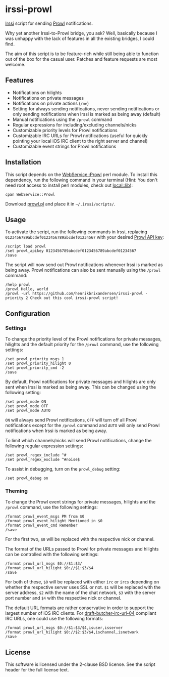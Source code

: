# irssi-prowl

[Irssi](http://www.irssi.org/) script for sending [Prowl](http://www.prowlapp.com/) notifications.

Why yet another Irssi-to-Prowl bridge, you ask?
Well, basically because I was unhappy with the lack of features in all the existing bridges, I could find.

The aim of this script is to be feature-rich while still being able to function out of the box for the casual user.
Patches and feature requests are most welcome.

## Features

* Notifications on hilights
* Notifications on private messages
* Notifications on private actions (``/me``)
* Setting for always sending notifications, never sending notifications or only sending notifications when Irssi is marked as being away (default)
* Manual notifications using the ``/prowl`` command
* Regular expressions for including/excluding channels/nicks
* Customizable priority levels for Prowl notifications
* Customizable IRC URLs for Prowl notifications (useful for quickly pointing your local iOS IRC client to the right server and channel)
* Customizable event strings for Prowl notifications

## Installation

This script depends on the
[WebService::Prowl](http://search.cpan.org/dist/WebService-Prowl/)
perl module. To install this dependency, run the following command in
your terminal (Hint: You don't need root access to install perl
modules, check out
[local::lib](http://search.cpan.org/dist/local-lib/)):

    cpan WebService::Prowl

Download
[prowl.pl](https://raw.github.com/henrikbrixandersen/irssi-prowl/master/prowl.pl)
and place it in ``~/.irssi/scripts/``.

## Usage

To activate the script, run the following commands in Irssi, replacing
``0123456789abcdef0123456789abcdef01234567`` with your desired [Prowl
API key](https://www.prowlapp.com/api_settings.php):

    /script load prowl
    /set prowl_apikey 0123456789abcdef0123456789abcdef01234567
    /save

The script will now send out Prowl notifications whenever Irssi is
marked as being away. Prowl notifications can also be sent manually
using the ``/prowl`` command:

    /help prowl
    /prowl Hello, world
    /prowl -url https://github.com/henrikbrixandersen/irssi-prowl -priority 2 Check out this cool irssi-prowl script!

## Configuration

### Settings

To change the priority level of the Prowl notifications for private
messages, hilights and the default priority for the ``/prowl``
command, use the following settings:

    /set prowl_priority_msgs 1
    /set prowl_priority_hilight 0
    /set prowl_priority_cmd -2
    /save

By default, Prowl notifications for private messages and hilights are
only sent when Irssi is marked as being away. This can be changed
using the following setting:

    /set prowl_mode ON
    /set prowl_mode OFF
    /set prowl_mode AUTO

``ON`` will always send Prowl notifications, ``OFF`` will turn off all
Prowl notifications except for the ``/prowl`` command and ``AUTO``
will only send Prowl notifications when Irssi is marked as being away.

To limit which channels/nicks will send Prowl notifications, change
the following regular expression settings:

    /set prowl_regex_include ^#
    /set prowl_regex_exclude ^#noise$

To assist in debugging, turn on the ``prowl_debug`` setting:

    /set prowl_debug on

### Theming

To change the Prowl event strings for private messages, hilights and
the ``/prowl`` command, use the following settings:

    /format prowl_event_msgs PM from $0
    /format prowl_event_hilight Mentioned in $0
    /format prowl_event_cmd Remember
    /save

For the first two, ``$0`` will be replaced with the respective nick or channel.

The format of the URLs passed to Prowl for private messages and
hilights can be controlled with the following settings:

    /format prowl_url_msgs $0://$1:$3/
    /format prowl_url_hilight $0://$1:$3/$4
    /save

For both of these, ``$0`` will be replaced with either ``irc`` or
``ircs`` depending on whether the respective server uses SSL or
not. ``$1`` will be replaced with the server address, ``$2`` with the
name of the chat network, ``$3`` with the server port number and
``$4`` with the respective nick or channel.

The default URL formats are rather conservative in order to support
the largest number of iOS IRC clients. For
[draft-butcher-irc-url-04](http://tools.ietf.org/html/draft-butcher-irc-url-04)
compliant IRC URLs, one could use the following formats:

    /format prowl_url_msgs $0://$1:$3/$4,isuser,isserver
    /format prowl_url_hilight $0://$2:$3/$4,ischannel,isnetwork
    /save

## License

This software is licensed under the 2-clause BSD license. See the
script header for the full license text.

